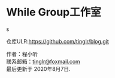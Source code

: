# While Group工作室

s

仓库ULR:https://github.com/tinglr/blog.git


作者：程小听<br>
联系邮箱：tinglr@foxmail.com<br>
最后更新于 2020年8月7日. 



